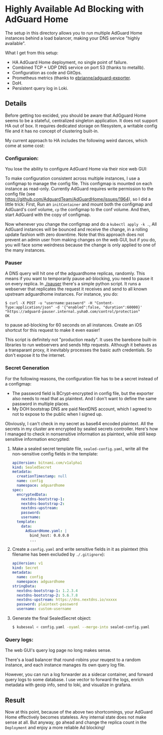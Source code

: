 # Highly Available Ad Blocking with AdGuard Home

The setup in this directory allows you to run multiple AdGuard Home instances behind a load balancer, making your DNS service "highly available".

What I get from this setup:

- HA AdGuard Home deployment, no single point of failure.
- Combined TCP + UDP DNS service on port 53 (thanks to metallb).
- Configuration as code and GitOps.
- Prometheus metrics (thanks to [ebrianne/adguard-exporter](https://github.com/ebrianne/adguard-exporter).
- DoH.
- Persistent query log in Loki.

## Details

Before getting too excided, you should be aware that AdGguard Home seems to be a stateful, centralized singleton application. It does not support HA out of box. It requires dedicated storage on filesystem, a writable config file and it has no concept of clustering built-in.

My current approach to HA includes the following weird dances, which come at some cost:

### Configuraion:

You lose the ability to configure AdGuard Home via their nice web GUI:

To make configuration consistent across multiple instances, I use a configmap to manage the config file. This configmap is mounted on each instance as read-only. Currently AdGuard requires write permission to the config file (see https://github.com/AdguardTeam/AdGuardHome/issues/1964), so I did a little trick: First, Run an `initContainer` and mount both the configmap and AdGuard's conf volume, `cp` the configmap to the conf volume. And then, start AdGuard with the copy of configmap.

Now whenever you change the configmap and do a `kubectl apply -k .`, All AdGuard instances will be bounced and receive the change, in a rolling update fashion with zero downtime. Note that this approach does not prevent an admin user from making changes on the web GUI, but if you do, you will face some weirdness because the change is only applied to one of the many instances.

### Pauser

A DNS query will hit one of the adguardhome replicas, randomly. This means if you want to temporarily pause ad-blocking, you need to pause it on every replica. In [./pauser](./pauser) there's a simple python script. It runs a webserver that replicates the request it receives and send to all known upstream adguardhome instances. For instance, you do:

```
$ curl -X POST -u "username:password" -H "Content-Type:application/json" -d '{"enabled":false, "duration":60000}' "https://adguard-pauser.internal.yuha0.com/control/protection"
OK
```

to pause ad-blocking for 60 seconds on all instances. Create an iOS shortcut for this request to make it even easier!

This script is definitely not "production ready". It uses the barebone built-in libraries to run webservers and sends http requests. Although it behaves as a transparant proxy, it inevitably processes the basic auth credentials. So don't expose it to the internet.

### Secret Generation

For the following reasons, the configuration file has to be a secret instead of a configmap:

- The password field is BCrypt-encrypted in config file, but the exporter also needs to read that as plaintext. And I don't want to define the same password in multiple places.
- My DOH bootstrap DNS are paid NextDNS account, which I agreed to not to expose to the public when I signed up.

Obviously, I can't check in my secret as base64 encoded plaintext. All the secrets in my cluster are encrypted by sealed secrets controller. Here's how I managed to check in nonsensitive information as plaintext, while still keep sensitive information encrypted:

1. Make a sealed secret template file, `sealed-config.yaml`, write all the non-sensitive config fields in the template:
    ```yaml
    apiVersion: bitnami.com/v1alpha1
    kind: SealedSecret
    metadata:
      creationTimestamp: null
      name: config
      namespace: adguardhome
    spec:
      encryptedData:
        nextdns-bootstrap-1:
        nextdns-bootstrap-2:
        nextdns-upstream:
        password:
        username:
      template:
        data:
          AdGuardHome.yaml: |
            bind_host: 0.0.0.0
            ...
    ```
2. Create a `config.yaml` and write sensitive fields in it as plaintext (this filename has been excluded by `./.gitignore`):
    ```yaml
    apiVersion: v1
    kind: Secret
    metadata:
      name: config
      namespace: adguardhome
    stringData:
      nextdns-bootstrap-1: 1.2.3.4
      nextdns-bootstrap-2: 5.6.7.8
      nextdns-upstream: https://dns.nextdns.io/xxxxx
      password: plaintext-password
      username: custom-username
    ```
3. Generate the final SealedSecret object:
    ```bash
    $ kubeseal < config.yaml -oyaml --merge-into sealed-config.yaml
    ```

### Query logs:

The web GUI's query log page no long makes sense.

There's a load balancer that round-robins your reuqest to a random instance, and each instance manages its own query log file.

However, you can run a log forwarder as a sidecar container, and forward query logs to some database. I use vector to forward the logs, enrich metadata with geoip info, send to loki, and visualize in grafana.

## Result

Now at this point, because of the above two shortcomings, your AdGuard Home effectively becomes stateless. Any internal state does not make sense at all. But anyway, go ahead and change the replica count in the `Deployment` and enjoy a more reliable Ad blocking!
